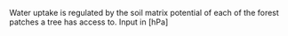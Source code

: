 
Water uptake is regulated by the soil matrix potential of each of the forest patches a tree has access to.
Input in [hPa]
